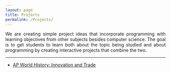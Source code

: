 ```yaml
---
layout: page
title: Projects
permalink: /Projects/
---
```


<p align="justify">We are creating simple project ideas that incorporate programming with learning objectives from other subjects besides computer science. The goal is to get students to learn both about the topic being studied and about programming by creating interactive projects that combine the two.</p>

---

<ul>
  <li>
    <a href="{{site.url}}/proj/2020/05/18/innovation-and-trade.html">AP World History: Innovation and Trade</a>
  </li>
</ul>
